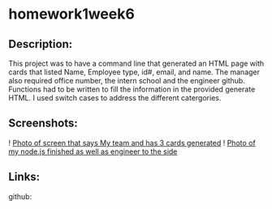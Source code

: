 # homework1week6

## Description:

This project was to have a command line that generated an HTML page with cards that listed Name, Employee type, id#, email, and name. The manager also required office number, the intern school and the engineer github. Functions had to be written to fill the information in the provided generate HTML. I used switch cases to address the different catergories.

## Screenshots:

! [Photo of screen that says My team and has 3 cards generated](assets/one.png)
! [Photo of my node.js finished as well as engineer to the side](assets/two.png)

## Links:

github:
